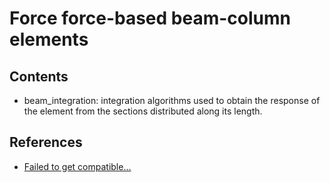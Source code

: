 # Force force-based beam-column elements

## Contents

- beam_integration: integration algorithms used to obtain the response of the element from the sections distributed along its length.

## References

- [Failed to get compatible...](https://portwooddigital.com/2021/10/10/failed-to-get-compatible/)
